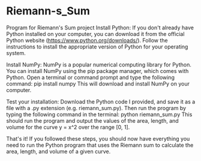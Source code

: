 # Riemann-s_Sum
Program for Riemann's Sum project
Install Python: If you don't already have Python installed on your computer, you can download it from the official Python website (https://www.python.org/downloads/). Follow the instructions to install the appropriate version of Python for your operating system.

Install NumPy: NumPy is a popular numerical computing library for Python. You can install NumPy using the pip package manager, which comes with Python. Open a terminal or command prompt and type the following command: pip install numpy
This will download and install NumPy on your computer.

Test your installation: Download the Python code I provided, and save it as a file with a .py extension (e.g. riemann_sum.py). Then run the program by typing the following command in the terminal: python riemann_sum.py
This should run the program and output the values of the area, length, and volume for the curve y = x^2 over the range [0, 1].

That's it! If you followed these steps, you should now have everything you need to run the Python program that uses the Riemann sum to calculate the area, length, and volume of a given curve.
